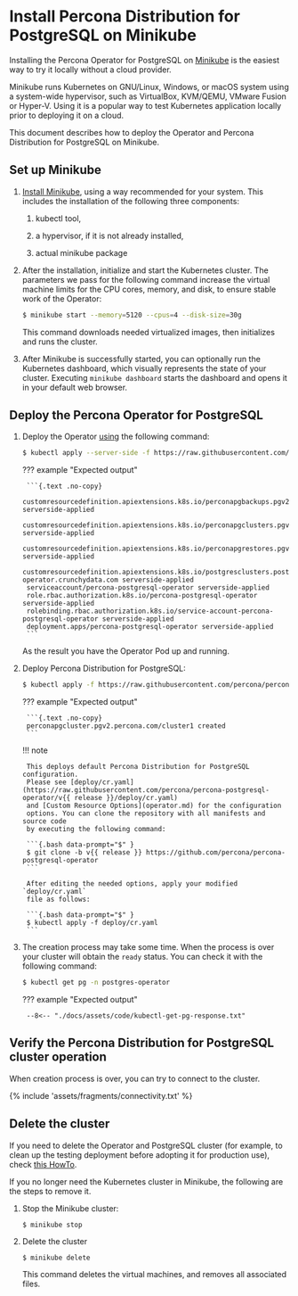 # Install Percona Distribution for PostgreSQL on Minikube

Installing the Percona Operator for PostgreSQL on [Minikube](https://github.com/kubernetes/minikube)
is the easiest way to try it locally without a cloud provider. 

Minikube runs
Kubernetes on GNU/Linux, Windows, or macOS system using a system-wide
hypervisor, such as VirtualBox, KVM/QEMU, VMware Fusion or Hyper-V. Using it is
a popular way to test Kubernetes application locally prior to deploying it on a
cloud.

This document describes how to deploy the Operator and Percona Distribution
for PostgreSQL on Minikube.

## Set up Minikube

1. [Install Minikube](https://kubernetes.io/docs/tasks/tools/install-minikube/), using a way recommended for your system. This includes the installation of the following three components:

    1. kubectl tool,

    2. a hypervisor, if it is not already installed,

    3. actual minikube package

    
2. After the installation, initialize and start the Kubernetes cluster. The parameters we pass for the following command increase the virtual machine limits for the CPU cores, memory, and disk, to ensure stable work of the Operator:

    ```{.bash data-prompt="$"}
    $ minikube start --memory=5120 --cpus=4 --disk-size=30g
    ```

    This command downloads needed virtualized images, then initializes and runs the
    cluster. 

3. After Minikube is successfully started, you can optionally run the
    Kubernetes dashboard, which visually represents the state of your cluster.
    Executing `minikube dashboard` starts the dashboard and opens it in your
    default web browser.

## Deploy the Percona Operator for PostgreSQL 

1. Deploy the Operator [using](https://kubernetes.io/docs/reference/using-api/server-side-apply/) the following command:

    ```{.bash data-prompt="$" }
    $ kubectl apply --server-side -f https://raw.githubusercontent.com/percona/percona-postgresql-operator/v{{ release }}/deploy/bundle.yaml
    ```

    ??? example "Expected output"

        ```{.text .no-copy}
        customresourcedefinition.apiextensions.k8s.io/perconapgbackups.pgv2.percona.com serverside-applied
        customresourcedefinition.apiextensions.k8s.io/perconapgclusters.pgv2.percona.com serverside-applied
        customresourcedefinition.apiextensions.k8s.io/perconapgrestores.pgv2.percona.com serverside-applied
        customresourcedefinition.apiextensions.k8s.io/postgresclusters.postgres-operator.crunchydata.com serverside-applied
        serviceaccount/percona-postgresql-operator serverside-applied
        role.rbac.authorization.k8s.io/percona-postgresql-operator serverside-applied
        rolebinding.rbac.authorization.k8s.io/service-account-percona-postgresql-operator serverside-applied
        deployment.apps/percona-postgresql-operator serverside-applied
        ```

    As the result you have the Operator Pod up and running.

2. Deploy Percona Distribution for PostgreSQL:

    ```{.bash data-prompt="$" }
    $ kubectl apply -f https://raw.githubusercontent.com/percona/percona-postgresql-operator/v{{ release }}/deploy/cr.yaml
    ```

    ??? example "Expected output"

        ```{.text .no-copy}
        perconapgcluster.pgv2.percona.com/cluster1 created
        ```

    !!! note 

        This deploys default Percona Distribution for PostgreSQL configuration.
        Please see [deploy/cr.yaml](https://raw.githubusercontent.com/percona/percona-postgresql-operator/v{{ release }}/deploy/cr.yaml)
        and [Custom Resource Options](operator.md) for the configuration
        options. You can clone the repository with all manifests and source code
        by executing the following command:

        ```{.bash data-prompt="$" }
        $ git clone -b v{{ release }} https://github.com/percona/percona-postgresql-operator
        ```

        After editing the needed options, apply your modified `deploy/cr.yaml`
        file as follows:

        ```{.bash data-prompt="$" }
        $ kubectl apply -f deploy/cr.yaml
        ```

3. The creation process may take some time. When the process is over your
    cluster will obtain the `ready` status. You can check it with the following
    command:
   
    ``` {.bash data-prompt="$" }
    $ kubectl get pg -n postgres-operator
    ```
    
    ??? example "Expected output"
   
        --8<-- "./docs/assets/code/kubectl-get-pg-response.txt"

## Verify the Percona Distribution for PostgreSQL cluster operation

When creation process is over, you can try to connect to the cluster.

{% include 'assets/fragments/connectivity.txt' %}

## Delete the cluster

If you need to delete the Operator and PostgreSQL cluster (for example, to clean
up the testing deployment before adopting it for production use), check
[this HowTo](delete.md).

If you no longer need the Kubernetes cluster in Minikube, the following are the
steps to remove it. 

1. Stop the Minikube cluster:

    ```
    $ minikube stop
    ```

2. Delete the cluster 

    ```
    $ minikube delete
    ```

    This command deletes the virtual machines, and removes all associated files.


